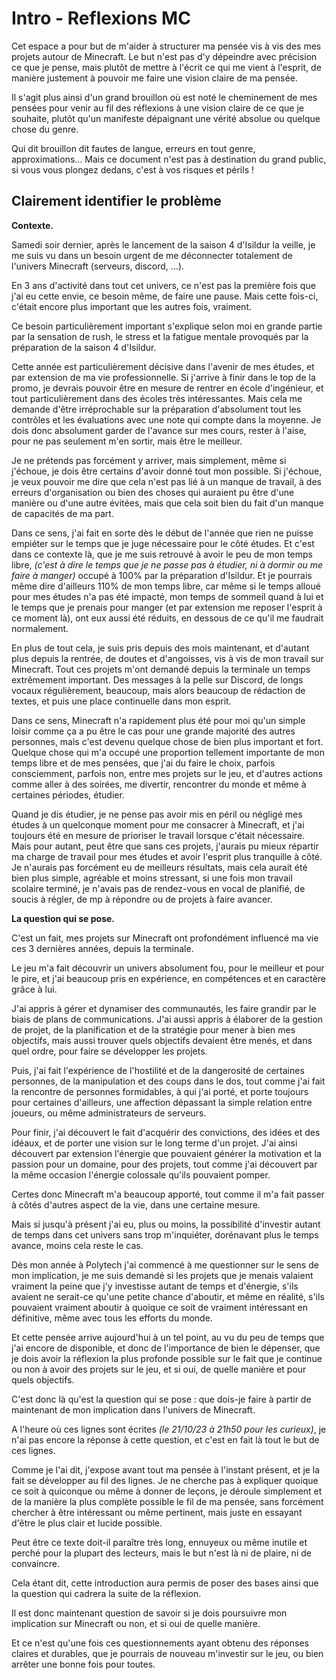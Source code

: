 # Intro - Reflexions MC 

Cet espace a pour but de m'aider à structurer ma pensée vis à vis des mes projets autour de Minecraft. 
Le but n'est pas d'y dépeindre avec précision ce que je pense, mais plutôt de mettre à l'écrit ce qui me vient à l'esprit, de manière justement à pouvoir me faire une vision claire de ma pensée. 

Il s'agit plus ainsi d'un grand brouillon où est noté le cheminement de mes pensées pour venir au fil des réflexions à une vision claire de ce que je souhaite, plutôt qu'un manifeste dépaignant une vérité absolue ou quelque chose du genre. 

Qui dit brouillon dit fautes de langue, erreurs en tout genre, approximations...
Mais ce document n'est pas à destination du grand public, si vous vous plongez dedans, c'est à vos risques et périls ! 


## Clairement identifier le problème

**Contexte.**

Samedi soir dernier, après le lancement de la saison 4 d'Isildur la veille, je me suis vu dans un besoin urgent de me déconnecter totalement de l'univers Minecraft (serveurs, discord, ...).

En 3 ans d'activité dans tout cet univers, ce n'est pas la première fois que j'ai eu cette envie, ce besoin même, de faire une pause. 
Mais cette fois-ci, c'était encore plus important que les autres fois, vraiment.

Ce besoin particulièrement important s'explique selon moi en grande partie par la sensation de rush, le stress et la fatigue mentale provoqués par la préparation de la saison 4 d'Isildur. 

Cette année est particulièrement décisive dans l'avenir de mes études, et par extension de ma vie professionnelle. Si j'arrive à finir dans le top de la promo, je devrais pouvoir être en mesure de rentrer en école d'ingénieur, et tout particulièrement dans des écoles très intéressantes. 
Mais cela me demande d'être irréprochable sur la préparation d'absolument tout les contrôles et les évaluations avec une note qui compte dans la moyenne. 
Je dois donc absolument garder de l'avance sur mes cours, rester à l'aise, pour ne pas seulement m'en sortir, mais être le meilleur. 

Je ne prétends pas forcément y arriver, mais simplement, même si j'échoue, je dois être certains d'avoir donné tout mon possible. Si j'échoue, je veux pouvoir me dire que cela n'est pas lié à un manque de travail, à des erreurs d'organisation ou bien des choses qui auraient pu être d'une manière ou d'une autre évitées, mais que cela soit bien du fait d'un manque de capacités de ma part. 

Dans ce sens, j'ai fait en sorte dès le début de l'année que rien ne puisse empiéter sur le temps que je juge nécessaire pour le côté études. 
Et c'est dans ce contexte là, que je me suis retrouvé à avoir le peu de mon temps libre, *(c'est à dire le temps que je ne passe pas à étudier, ni à dormir ou me faire à manger)* occupé à 100% par la préparation d'Isildur. 
Et je pourrais même dire d'ailleurs 110% de mon temps libre, car même si le temps alloué pour mes études n'a pas été impacté, mon temps de sommeil quand à lui et le temps que je prenais pour manger (et par extension me reposer l'esprit à ce moment là), ont eux aussi été réduits, en dessous de ce qu'il me faudrait normalement. 

En plus de tout cela, je suis pris depuis des mois maintenant, et d'autant plus depuis la rentrée, de doutes et d'angoisses, vis à vis de mon travail sur Minecraft. 
Tout ces projets m'ont demandé depuis la terminale un temps extrêmement important. Des messages à la pelle sur Discord, de longs vocaux régulièrement, beaucoup, mais alors beaucoup de rédaction de textes, et puis une place continuelle dans mon esprit. 

Dans ce sens, Minecraft n'a rapidement plus été pour moi qu'un simple loisir comme ça a pu être le cas pour une grande majorité des autres personnes, mais c'est devenu quelque chose de bien plus important et fort. 
Quelque chose qui m'a occupé une proportion tellement importante de mon temps libre et de mes pensées, que j'ai du faire le choix, parfois consciemment, parfois non, entre mes projets sur le jeu, et d'autres actions comme aller à des soirées, me divertir, rencontrer du monde et même à certaines périodes, étudier. 

Quand je dis étudier, je ne pense pas avoir mis en péril ou négligé mes études à un quelconque moment pour me consacrer à Minecraft, et j'ai toujours été en mesure de prioriser le travail lorsque c'était nécessaire. 
Mais pour autant, peut être que sans ces projets, j'aurais pu mieux répartir ma charge de travail pour mes études et avoir l'esprit plus tranquille à côté. 
Je n'aurais pas forcément eu de meilleurs résultats, mais cela aurait été bien plus simple, agréable et moins stressant, si une fois mon travail scolaire terminé, je n'avais pas de rendez-vous en vocal de planifié, de soucis à régler, de mp à répondre ou de projets à faire avancer. 


**La question qui se pose.**

C'est un fait, mes projets sur Minecraft ont profondément influencé ma vie ces 3 dernières années, depuis la terminale. 

Le jeu m'a fait découvrir un univers absolument fou, pour le meilleur et pour le pire, et j'ai beaucoup pris en expérience, en compétences et en caractère grâce à lui.

J'ai appris à gérer et dynamiser des communautés, les faire grandir par le biais de plans de communications. 
J'ai aussi appris à élaborer de la gestion de projet, de la planification et de la stratégie pour mener à bien mes objectifs, mais aussi trouver quels objectifs devaient être menés, et dans quel ordre, pour faire se développer les projets. 

Puis, j'ai fait l'expérience de l'hostilité et de la dangerosité de certaines personnes, de la manipulation et des coups dans le dos, tout comme j'ai fait la rencontre de personnes formidables, à qui j'ai porté, et porte toujours pour certaines d'ailleurs, une affection dépassant la simple relation entre joueurs, ou même administrateurs de serveurs. 

Pour finir, j'ai découvert le fait d'acquérir des convictions, des idées et des idéaux, et de porter une vision sur le long terme d'un projet. 
J'ai ainsi découvert par extension l'énergie que pouvaient générer la motivation et la passion pour un domaine, pour des projets, tout comme j'ai découvert par la même occasion l'énergie colossale qu'ils pouvaient pomper.

Certes donc Minecraft m'a beaucoup apporté, tout comme il m'a fait passer à côtés d'autres aspect de la vie, dans une certaine mesure. 

Mais si jusqu'à présent j'ai eu, plus ou moins, la possibilité d'investir autant de temps dans cet univers sans trop m'inquiéter, dorénavant plus le temps avance, moins cela reste le cas. 

Dès mon année à Polytech j'ai commencé à me questionner sur le sens de mon implication, je me suis demandé si les projets que je menais valaient vraiment la peine que j'y investisse autant de temps et d'énergie, s'ils avaient ne serait-ce qu'une petite chance d'aboutir, et même en réalité, s'ils pouvaient vraiment aboutir à quoique ce soit de vraiment intéressant en définitive, même avec tous les efforts du monde. 

Et cette pensée arrive aujourd'hui à un tel point, au vu du peu de temps que j'ai encore de disponible, et donc de l'importance de bien le dépenser, que je dois avoir la réflexion la plus profonde possible sur le fait que je continue ou non à avoir des projets sur le jeu, et si oui, de quelle manière et pour quels objectifs. 

C'est donc là qu'est la question qui se pose : que dois-je faire à partir de maintenant de mon implication dans l'univers de Minecraft. 

A l'heure où ces lignes sont écrites *(le 21/10/23 à 21h50 pour les curieux)*, je n'ai pas encore la réponse à cette question, et c'est en fait là tout le but de ces lignes. 

Comme je l'ai dit, j'expose avant tout ma pensée à l'instant présent, et je la fait se développer au fil des lignes. Je ne cherche pas à expliquer quoique ce soit à quiconque ou même à donner de leçons, je déroule simplement et de la manière la plus complète possible le fil de ma pensée, sans forcément chercher à être intéressant ou même pertinent, mais juste en essayant d'être le plus clair et lucide possible. 

Peut être ce texte doit-il paraître très long, ennuyeux ou même inutile et perché pour la plupart des lecteurs, mais le but n'est là ni de plaire, ni de convaincre. 

Cela étant dit, cette introduction aura permis de poser des bases ainsi que la question qui cadrera la suite de la réflexion. 

Il est donc maintenant question de savoir si je dois poursuivre mon implication sur Minecraft ou non, et si oui de quelle manière. 

Et ce n'est qu'une fois ces questionnements ayant obtenu des réponses claires et durables, que je pourrais de nouveau m'investir sur le jeu, ou bien arrêter une bonne fois pour toutes. 